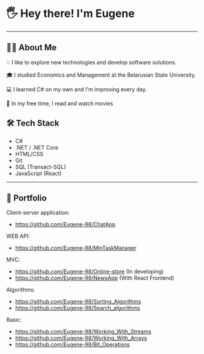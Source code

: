 # 🖐 Hey there! I'm Eugene
***
## 👨‍💻 About Me

💡  I like to explore new technologies and develop software solutions.
 
🎓 I studied Economics and Management at the Belarusian State University.

💻 I learned C# on my own and I'm improving every day.

📖 In my free time, I read and watch movies

## 🛠 Tech Stack 
* C#
* .NET / .NET Core
* HTML/CSS
* Git
* SQL (Transact-SQL)
* JavaScript (React)
***
## 🔗 Portfolio
Client-server application:
* https://github.com/Eugene-98/ChatApp

WEB API:
* https://github.com/Eugene-98/MinTaskManager

MVC:
* https://github.com/Eugene-98/Online-store (In developing)
* https://github.com/Eugene-98/NewsApp (With React Frontend)

Algorithms:
* https://github.com/Eugene-98/Sorting_Algorithms
* https://github.com/Eugene-98/Search_algorithms

Basic:
* https://github.com/Eugene-98/Working_With_Streams
* https://github.com/Eugene-98/Working_With_Arrays
* https://github.com/Eugene-98/Bit_Operations





